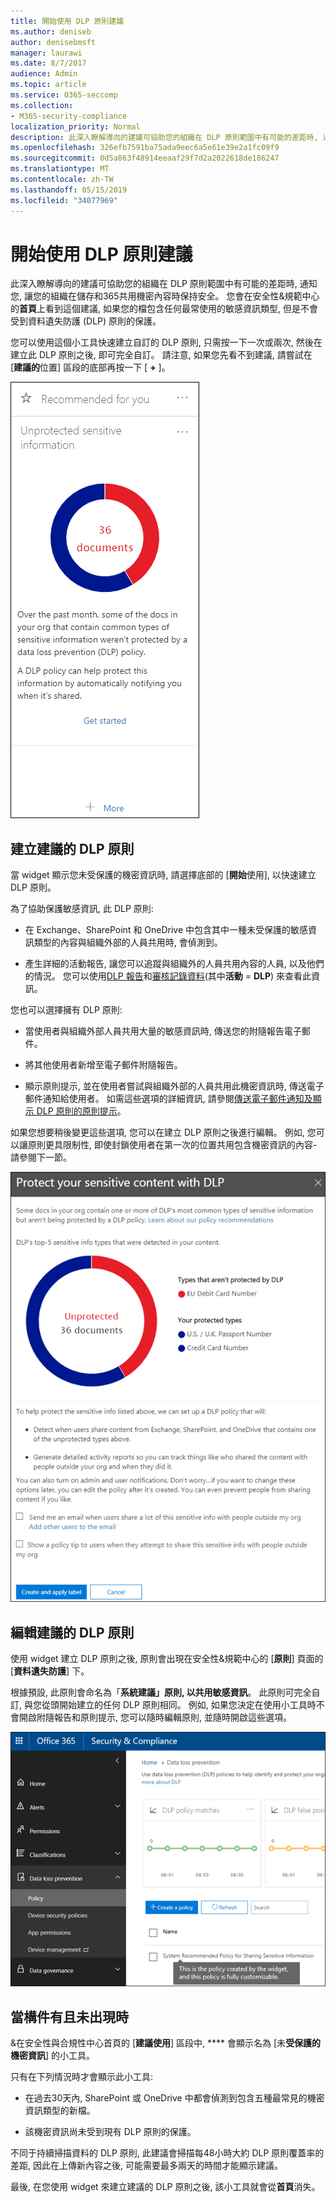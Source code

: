 ```yaml
---
title: 開始使用 DLP 原則建議
ms.author: deniseb
author: denisebmsft
manager: laurawi
ms.date: 8/7/2017
audience: Admin
ms.topic: article
ms.service: O365-seccomp
ms.collection:
- M365-security-compliance
localization_priority: Normal
description: 此深入瞭解導向的建議可協助您的組織在 DLP 原則範圍中有可能的差距時, 通知您, 讓您的組織在儲存和365共用機密內容時保持安全。 您會在安全性&amp;規範中心的首頁上看到這個建議, 如果您的檔包含任何最常使用的敏感資訊類型, 但是不會受到 DLP 原則保護。
ms.openlocfilehash: 326efb7591ba75ada9eec6a5e61e39e2a1fc09f9
ms.sourcegitcommit: 0d5a863f48914eeaaf29f7d2a2022618de186247
ms.translationtype: MT
ms.contentlocale: zh-TW
ms.lasthandoff: 05/15/2019
ms.locfileid: "34077969"
---
```

# <a name="get-started-with-dlp-policy-recommendations"></a>開始使用 DLP 原則建議

此深入瞭解導向的建議可協助您的組織在 DLP 原則範圍中有可能的差距時, 通知您, 讓您的組織在儲存和365共用機密內容時保持安全。 您會在安全性&amp;規範中心的**首頁**上看到這個建議, 如果您的檔包含任何最常使用的敏感資訊類型, 但是不會受到資料遺失防護 (DLP) 原則的保護。 
  
您可以使用這個小工具快速建立自訂的 DLP 原則, 只需按一下一次或兩次, 然後在建立此 DLP 原則之後, 即可完全自訂。 請注意, 如果您先看不到建議, 請嘗試在 [**建議的**位置] 區段的底部再按一下 [ **+** ]。 
  
![名為未受保護的敏感資訊的小工具](media/91bc04d2-6eff-4294-8b73-b2d56d26ffc4.png)
  
## <a name="create-the-recommended-dlp-policy"></a>建立建議的 DLP 原則

當 widget 顯示您未受保護的機密資訊時, 請選擇底部的 [**開始**使用], 以快速建立 DLP 原則。 
  
為了協助保護敏感資訊, 此 DLP 原則:
  
- 在 Exchange、SharePoint 和 OneDrive 中包含其中一種未受保護的敏感資訊類型的內容與組織外部的人員共用時, 會偵測到。
    
- 產生詳細的活動報告, 讓您可以追蹤與組織外的人員共用內容的人員, 以及他們的情況。 您可以使用[DLP 報告](view-the-dlp-reports.md)和[審核記錄資料](search-the-audit-log-in-security-and-compliance.md)(其中**活動** = **DLP**) 來查看此資訊。
    
您也可以選擇擁有 DLP 原則:
  
- 當使用者與組織外部人員共用大量的敏感資訊時, 傳送您的附隨報告電子郵件。
    
- 將其他使用者新增至電子郵件附隨報告。
    
- 顯示原則提示, 並在使用者嘗試與組織外部的人員共用此機密資訊時, 傳送電子郵件通知給使用者。 如需這些選項的詳細資訊, 請參閱[傳送電子郵件通知及顯示 DLP 原則的原則提示](use-notifications-and-policy-tips.md)。
    
如果您想要稍後變更這些選項, 您可以在建立 DLP 原則之後進行編輯。 例如, 您可以讓原則更具限制性, 即使封鎖使用者在第一次的位置共用包含機密資訊的內容-請參閱下一節。
  
![名為「不受保護的敏感資訊」的小工具設定](media/b6106cbd-1bed-4582-aaef-b678de470c9b.png)
  
## <a name="edit-the-recommended-dlp-policy"></a>編輯建議的 DLP 原則

使用 widget 建立 DLP 原則之後, 原則會出現在安全性&amp;規範中心的 [**原則**] 頁面的 [**資料遺失防護**] 下。 
  
根據預設, 此原則會命名為「**系統建議」原則, 以共用敏感資訊**。 此原則可完全自訂, 與您從頭開始建立的任何 DLP 原則相同。 例如, 如果您決定在使用小工具時不會開啟附隨報告和原則提示, 您可以隨時編輯原則, 並隨時開啟這些選項。
  
![共用機密資訊的系統建議原則](media/2fc49f25-ec25-4433-add4-d60f73888f13.png)
  
## <a name="when-the-widget-does-and-does-not-appear"></a>當構件有且未出現時

&amp;在安全性與合規性中心首頁的 [**建議使用**] 區段中, **** 會顯示名為 [未**受保護的機密資訊**] 的小工具。 
  
只有在下列情況時才會顯示此小工具:
  
- 在過去30天內, SharePoint 或 OneDrive 中都會偵測到包含五種最常見的機密資訊類型的新檔。
    
- 該機密資訊尚未受到現有 DLP 原則的保護。
    
不同于持續掃描資料的 DLP 原則, 此建議會掃描每48小時大約 DLP 原則覆蓋率的差距, 因此在上傳新內容之後, 可能需要最多兩天的時間才能顯示建議。
  
最後, 在您使用 widget 來建立建議的 DLP 原則之後, 該小工具就會從**首頁**消失。 
  

